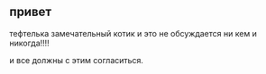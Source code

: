 ## привет

тефтелька замечательный котик
и это не обсуждается ни кем и никогда!!!!

и все должны с этим согласиться.

